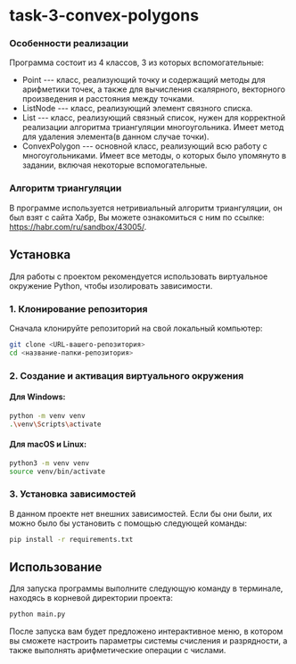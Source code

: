 # task-3-convex-polygons
### Особенности реализации

Программа состоит из 4 классов, 3 из которых вспомогательные: 
- Point --- класс, реализующий точку и содержащий методы для арифметики точек, а также для вычисления скалярного, векторного произведения
и расстояния между точками.
- ListNode --- класс, реализующий элемент связного списка.
- List --- класс, реализующий связный список, нужен для корректной реализации алгоритма триангуляции многоугольника. Имеет метод для удаления элемента(в данном случае точки).
- ConvexPolygon --- основной класс, реализующий всю работу с многоугольниками. Имеет все методы, о которых было упомянуто в задании, включая некоторые вспомогательные.

### Алгоритм триангуляции
В программе используется нетривиальный алгоритм триангуляции, он был взят с сайта Хабр, Вы можете ознакомиться с ним по ссылке: https://habr.com/ru/sandbox/43005/.

## Установка

Для работы с проектом рекомендуется использовать виртуальное окружение Python, чтобы изолировать зависимости.

### 1. Клонирование репозитория

Сначала клонируйте репозиторий на свой локальный компьютер:

```bash
git clone <URL-вашего-репозитория>
cd <название-папки-репозитория>
```

### 2. Создание и активация виртуального окружения

#### Для Windows:

```bash
python -m venv venv
.\venv\Scripts\activate
```

#### Для macOS и Linux:

```bash
python3 -m venv venv
source venv/bin/activate
```

### 3. Установка зависимостей

В данном проекте нет внешних зависимостей. Если бы они были, их можно было бы установить с помощью следующей команды:

```bash
pip install -r requirements.txt
```

## Использование

Для запуска программы выполните следующую команду в терминале, находясь в корневой директории проекта:

```bash
python main.py
```

После запуска вам будет предложено интерактивное меню, в котором вы сможете настроить параметры системы счисления и разрядности, а также выполнять арифметические операции с числами.


